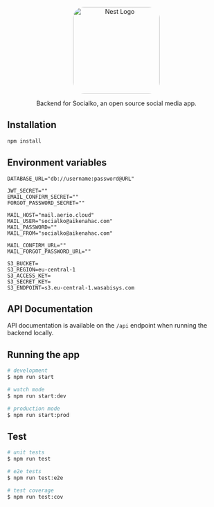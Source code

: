 <p align="center">
  <a href="http://aikenahac.com/" target="_blank"><img src="https://s3.eu-central-1.wasabisys.com/socialko/logo.svg" style="border-radius: 25px" width="200" alt="Nest Logo" /></a>
</p>

<p align="center">Backend for Socialko, an open source social media app.</p>

## Installation

```bash
npm install
```

## Environment variables

```
DATABASE_URL="db://username:password@URL"

JWT_SECRET=""
EMAIL_CONFIRM_SECRET=""
FORGOT_PASSWORD_SECRET=""

MAIL_HOST="mail.aerio.cloud"
MAIL_USER="socialko@aikenahac.com"
MAIL_PASSWORD=""
MAIL_FROM="socialko@aikenahac.com"

MAIL_CONFIRM_URL=""
MAIL_FORGOT_PASSWORD_URL=""

S3_BUCKET=
S3_REGION=eu-central-1
S3_ACCESS_KEY=
S3_SECRET_KEY=
S3_ENDPOINT=s3.eu-central-1.wasabisys.com
```

## API Documentation

API documentation is available on the `/api` endpoint when running the backend locally.

## Running the app

```bash
# development
$ npm run start

# watch mode
$ npm run start:dev

# production mode
$ npm run start:prod
```

## Test

```bash
# unit tests
$ npm run test

# e2e tests
$ npm run test:e2e

# test coverage
$ npm run test:cov
```
